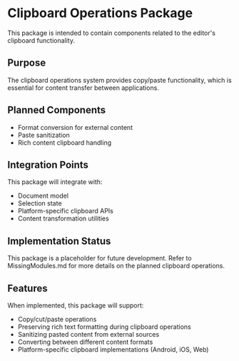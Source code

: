 # Clipboard Operations Package

This package is intended to contain components related to the editor's clipboard functionality.

## Purpose
The clipboard operations system provides copy/paste functionality, which is essential for content transfer between applications.

## Planned Components
- Format conversion for external content
- Paste sanitization
- Rich content clipboard handling

## Integration Points
This package will integrate with:
- Document model
- Selection state
- Platform-specific clipboard APIs
- Content transformation utilities

## Implementation Status
This package is a placeholder for future development. Refer to MissingModules.md for more details on the planned clipboard operations.

## Features
When implemented, this package will support:
- Copy/cut/paste operations
- Preserving rich text formatting during clipboard operations
- Sanitizing pasted content from external sources
- Converting between different content formats
- Platform-specific clipboard implementations (Android, iOS, Web)